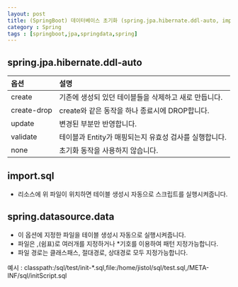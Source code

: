 ```yaml
---
layout: post
title: (SpringBoot) 데이터베이스 초기화 (spring.jpa.hibernate.ddl-auto, import.sql, spring.datasource.data)
category : Spring
tags : [springboot,jpa,springdata,spring]
---
```


spring.jpa.hibernate.ddl-auto
----

|옵션|설명|
|:----|:----|
|create|기존에 생성되 있던 테이블들을 삭제하고 새로 만듭니다.|
|create-drop|create와 같은 동작을 하나 종료시에 DROP합니다.|
|update|변경된 부분만 반영합니다.|
|validate|테이블과 Entity가 매핑되는지 유효성 검사를 실행합니다.|
|none|초기화 동작을 사용하지 않습니다.|


import.sql
----
- 리소스에 위 파일이 위치하면 테이블 생성시 자동으로 스크립트를 실행시켜줍니다.

spring.datasource.data
----
- 이 옵션에 지정한 파일을 테이블 생성시 자동으로 실행시켜줍니다.
- 파일은 ,(쉼표)로 여러개를 지정하거나 *기호를 이용하여 패턴 지정가능합니다.
- 파일 경로는 클래스패스, 절대경로, 상대경로 모두 지정가능합니다.

예시 : classpath:/sql/test/init-*.sql,file:/home/jistol/sql/test.sql,/META-INF/sql/initScript.sql
